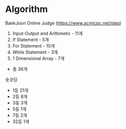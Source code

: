 # Algorithm

BaekJoon Online Judge (https://www.acmicpc.net/step)

01. Input-Output and Arithmetic - 11개
02. If Statement - 5개
03. For Statement - 10개
04. While Statement - 3개
05. 1 Dimensional Array - 7개
 - 총 36개

숏코딩
- 1등 21개
- 2등 8개
- 3등 3개
- 5등 1개
- 7등 2개
- 32등 1개
